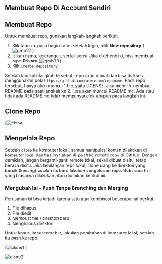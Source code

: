 ## Membuat Repo Di Account Sendiri

## Membuat Repo
Untuk membuat repo, gunakan langkah-langkah berikut:

1.  Klik tanda **+** pada bagian atas setelah login, pilih **New repository**
  (![gmb22](https://user-images.githubusercontent.com/114986359/224526576-e02feb2f-e146-48d6-bbfa-5faa9bb1fa6c.png)
)
2.  Isikan nama, keterangan, serta lisensi. Jika dikehendaki, bisa membuat repo **Private**
  (![gmb23](https://user-images.githubusercontent.com/114986359/224526595-9fc154c3-e400-42cd-b186-43453d3dd614.png)
)
3. Klik ```Create Repository```

Setelah langkah-langkah tersebut, repo akan dibuat dan bisa diakses menggunakan pola ```https://github.com/username/reponame```. Pada repo tersebut, hanya akan muncul 1 file, yaitu LICENSE. Jika memilih membuat README pada saat langkah ke 2, juga akan muncul README.md. Ada atau tidak ada README.md tidak mempunyai efek apapun pada langkah ini.

## Clone Repo
(![clone](https://user-images.githubusercontent.com/114986359/224526473-b993135e-1d04-4261-99af-9abd908b68b0.png)

## Mengelola Repo

Setelah ```clone``` ke komputer lokal, semua manipulasi konten dilakukan di komputer lokal dan hasilnya akan di-*push* ke remote repo di GitHub. Dengan demikian, jangan berganti-ganti remote lokal, sekali dibuat disitu, tetap berada disitu. Jika kehilangan repo lokal, clone ulang ke direktori yang bersih (kosong) setelah itu baru lakukan pengelolaan repo. Beberapa hal yang biasanya dilakukan akan diuraikan berikut ini.

### Mengubah Isi - Push Tanpa Branching dan Merging

Perubahan isi bisa terjadi karena satu atau kombinasi beberapa hal berikut:
1. File dihapus
2. File diedit
3. Membuat file / direktori baru
4. Menghapus direktori

Untuk kasus-kasus tersebut, lakukan perubahan di komputer lokal, setelah itu push ke repo. 

(![clone1](https://user-images.githubusercontent.com/114986359/224526726-74a01da9-4abc-4e50-b274-91efc88e94ee.png)
)

![clone2](https://user-images.githubusercontent.com/114986359/224526819-56843802-141c-4fd6-8485-76e896a3e72c.png)

